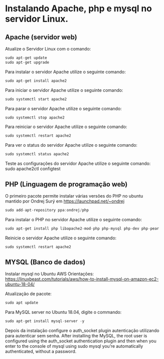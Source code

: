 # Instalando Apache, php e mysql no servidor Linux.

## Apache (servidor web)
Atualize o Servidor Linux com o comando:
```java
sudo apt-get update
sudo apt-get upgrade
```

Para instalar o servidor Apache utilize o seguinte comando:
```java
sudo apt-get install apache2
```

Para iniciar o servidor Apache utilize o seguinte comando:
```java
sudo systemctl start apache2
```

Para parar o servidor Apache utilize o seguinte comando:
```java
sudo systemctl stop apache2
```

Para reiniciar o servidor Apache utilize o seguinte comando:
```java
sudo systemctl restart apache2
```

Para ver o status do servidor Apache utilize o seguinte comando:
```java
sudo systemctl status apache2
```

Teste as configurações do servidor Apache utilize o seguinte comando:
sudo apache2ctl configtest

## PHP (Linguagem de programação web)
O primeiro pacote permite instalar várias versões do PHP no ubuntu mantido por Ondrej Surý em https://launchpad.net/~ondrej
```java
sudo add-apt-repository ppa:ondrej/php
```

Para instalar o PHP no servidor Apache utilize o seguinte comando:
```java
sudo apt-get install php libapache2-mod-php php-mysql php-dev php-pear
```

Reinicie o servidor Apache utilize o seguinte comando:
```java
sudo systemctl restart apache2
```

## MYSQL (Banco de dados)
Instalar mysql no Ubuntu AWS
Orientações: 
https://linuxbeast.com/tutorials/aws/how-to-install-mysql-on-amazon-ec2-ubuntu-18-04/

Atualização de pacote:
```java
sudo apt update
```

Para MySQL server no Ubuntu 18.04, digite o commando:
```java
sudo apt-get install mysql-server -y
```

Depois da instalação configure o auth_socket plugin autenticação utilizando para autenticar sem senha.
After installing the MySQL, the root user is configured using the auth_socket authentication plugin and then when you enter to the console of mysql using sudo mysql you’re automatically authenticated, without a password.
